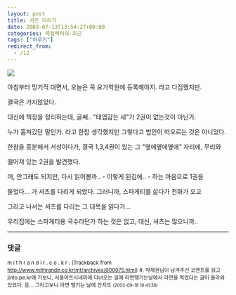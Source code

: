 ```yaml
---
layout: post
title: 셔츠 다리기
date: 2003-07-13T13:54:27+00:00
categories: 북컬렉터의-최근
tags: ["하루키"]
redirect_from:
  - /12
---
```




<img src=http://farm3.static.flickr.com/2422/3770996855_17d5f531a7.jpg>

아침부터 밍기적 대면서, 오늘은 꼭 요가학원에 등록해야지. 라고 다짐했지만.

결국은 가지않았다.

대신에 책장을 정리하는데, 글쎄.. "태엽감는 새"가 2권이 없는것이 아닌가.

누가 훔쳐갔단 말인가. 라고 한참 생각했지만 그렇다고 범인이 떠오르는 것은 아니었다.

한참을 흥분해서 서성이다가, 결국 1,3,4권이 있는 그 "옆에옆에옆에" 자리에, 무리와

떨어져 있는 2권을 발견했다.

머, 안그래도 되지만, 다시 읽어볼까.. - 이렇게 된김에.. - 하는 마음으로 1권을

들었다... 가 셔츠를 다리게 되었다. 그러니까, 스파게티를 삶다가 전화가 오고

그리고 나서는 셔츠를 다리는 그 대목을 읽다가...

우리집에는 스파게티용 국수라던가 하는 것은 없고, 대신, 셔츠는 많으니까..

* * *

### 댓글



<!--- cmt:14 --->
<!--- mail: --->
<!--- parent:0 --->

<small class=comment>m i t h r a n d i r . c o . k r : <!-- ping:14 ---> (Trackback from <a href='http://www.mithrandir.co.kr/mt/archives/000075.html'>http://www.mithrandir.co.kr/mt/archives/000075.html</a>) #. 박제권님이 남겨주신 코멘트를 읽고 jinto.pe.kr에 가보니, 서울아트시네마에 다녀오는 길에 라면땡기는날에서 라면을 먹었다는 글이 올라와 있었다. 음... 그러고보니 라면 땡기는 날에 간지도 <small>(2003-09-18 16:41:36)</small></small>

